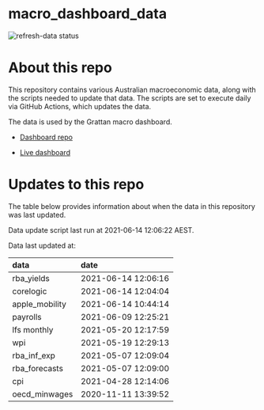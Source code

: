 
<!-- README.md is generated from README.Rmd. Please edit that file -->

# macro\_dashboard\_data

<!-- badges: start -->

![refresh-data
status](https://github.com/grattan/macro_dashboard_data/workflows/refresh-data/badge.svg)

<!-- badges: end -->

# About this repo

This repository contains various Australian macroeconomic data, along
with the scripts needed to update that data. The scripts are set to
execute daily via GitHub Actions, which updates the data.

The data is used by the Grattan macro dashboard.

  - [Dashboard repo](https://github.com/grattan/macrodashboard)

  - [Live dashboard](https://mattcowgill.shinyapps.io/macrodashboard/)

# Updates to this repo

The table below provides information about when the data in this
repository was last updated.

Data update script last run at 2021-06-14 12:06:22 AEST.

Data last updated at:

| data            | date                |
| :-------------- | :------------------ |
| rba\_yields     | 2021-06-14 12:06:16 |
| corelogic       | 2021-06-14 12:04:04 |
| apple\_mobility | 2021-06-14 10:44:14 |
| payrolls        | 2021-06-09 12:25:21 |
| lfs monthly     | 2021-05-20 12:17:59 |
| wpi             | 2021-05-19 12:29:13 |
| rba\_inf\_exp   | 2021-05-07 12:09:04 |
| rba\_forecasts  | 2021-05-07 12:09:00 |
| cpi             | 2021-04-28 12:14:06 |
| oecd\_minwages  | 2020-11-11 13:39:52 |
